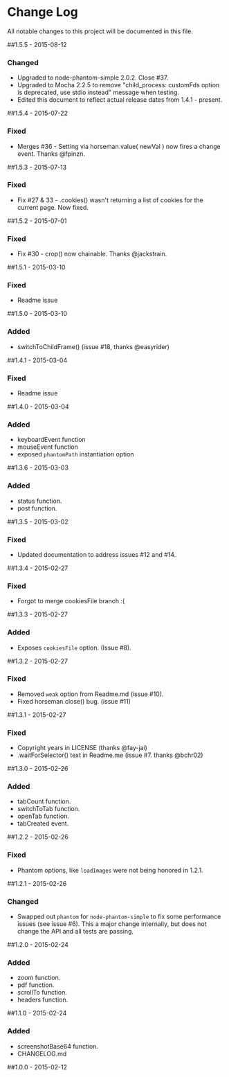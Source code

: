 # Change Log
All notable changes to this project will be documented in this file.

##1.5.5 - 2015-08-12
### Changed
- Upgraded to node-phantom-simple 2.0.2. Close #37.
- Upgraded to Mocha 2.2.5 to remove "child_process: customFds option is deprecated, use stdio instead" message when testing.
- Edited this document to reflect actual release dates from 1.4.1 - present.

##1.5.4 - 2015-07-22
### Fixed
- Merges #36 - Setting via horseman.value( newVal ) now fires a change event. Thanks @fpinzn.

##1.5.3 - 2015-07-13
### Fixed
- Fix #27 & 33 - .cookies() wasn't returning a list of cookies for the current page. Now fixed.

##1.5.2 - 2015-07-01
### Fixed
- Fix #30 - crop() now chainable. Thanks @jackstrain.

##1.5.1 - 2015-03-10
### Fixed
- Readme issue

##1.5.0 - 2015-03-10
### Added
- switchToChildFrame() (issue #18, thanks @easyrider)

##1.4.1 - 2015-03-04
### Fixed
- Readme issue

##1.4.0 - 2015-03-04
### Added
- keyboardEvent function
- mouseEvent function
- exposed `phantomPath` instantiation option

##1.3.6 - 2015-03-03
### Added
- status function.
- post function.

##1.3.5 - 2015-03-02
### Fixed
- Updated documentation to address issues #12 and #14.

##1.3.4 - 2015-02-27
### Fixed
- Forgot to merge cookiesFile branch :(

##1.3.3 - 2015-02-27
### Added
- Exposes `cookiesFile` option. (Issue #8).

##1.3.2 - 2015-02-27
### Fixed
- Removed `weak` option from Readme.md (issue #10).
- Fixed horseman.close() bug. (issue #11)

##1.3.1 - 2015-02-27
### Fixed
- Copyright years in LICENSE (thanks @fay-jai)
- .waitForSelector() text in Readme.me (issue #7. thanks @bchr02)

##1.3.0 - 2015-02-26
### Added
- tabCount function.
- switchToTab function.
- openTab function.
- tabCreated event.

##1.2.2 - 2015-02-26
### Fixed
- Phantom options, like `loadImages` were not being honored in 1.2.1.

##1.2.1 - 2015-02-26
### Changed
- Swapped out `phantom` for `node-phantom-simple` to fix some performance issues (see issue #6).  This a major change internally, but does not change the API and all tests are passing.

##1.2.0 - 2015-02-24
### Added
- zoom function.
- pdf function.
- scrollTo function.
- headers function.

##1.1.0 - 2015-02-24
### Added
- screenshotBase64 function.
- CHANGELOG.md

##1.0.0 - 2015-02-12